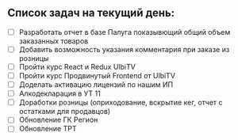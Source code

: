 ## Список задач на текущий день:

- [ ] Разработать отчет в базе Палуга показывющий общий объем заказанных товаров
- [ ] Добавить возможность указания комментария при заказе из розницы
- [ ] Пройти курс React и Redux UlbiTV
- [ ] Пройти курс Продвинутый Frontend от UlbiTV
- [ ] Доделать активацию лицензий по нашим ИП
- [ ] Алкодекларация в УТ 11
- [ ] Доработки розницы (оприходование, вскрытие кег, отчет с остатками для продавцов)
- [ ] Обновление ГК Регион
- [ ] Обновление ТРТ